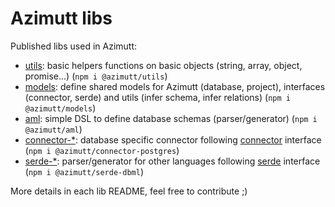 # Azimutt libs

Published libs used in Azimutt:

- [utils](./utils): basic helpers functions on basic objects (string, array, object, promise...) (`npm i @azimutt/utils`)
- [models](./models): define shared models for Azimutt (database, project), interfaces (connector, serde) and utils (infer schema, infer relations) (`npm i @azimutt/models`)
- [aml](./aml): simple DSL to define database schemas (parser/generator) (`npm i @azimutt/aml`)
- [connector-*](./connector-postgres): database specific connector following [connector](./models/src/interfaces/connector.ts) interface (`npm i @azimutt/connector-postgres`)
- [serde-*](./serde-dbml): parser/generator for other languages following [serde](./models/src/interfaces/serde.ts) interface (`npm i @azimutt/serde-dbml`)

More details in each lib README, feel free to contribute ;)
